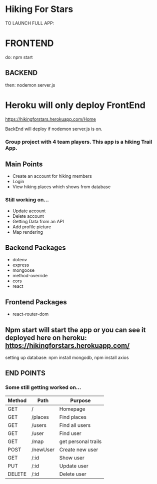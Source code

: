 # Hiking For Stars

TO LAUNCH FULL APP:
# FRONTEND
do: npm start

## BACKEND
then: nodemon server.js

# Heroku will only deploy FrontEnd
https://hikingforstars.herokuapp.com/Home

BackEnd will deploy if nodemon server.js is on. 




### Group project with 4 team players. This app is a hiking Trail App.

## Main Points
- Create an account for hiking members
- Login 
- View hiking places which shows from database
### Still working on...
- Update account
- Delete account
- Getting Data from an API
- Add profile picture 
- Map rendering 

## Backend Packages
- dotenv
- express
- mongoose
- method-override
- cors
- react

## Frontend Packages
- react-router-dom


## Npm start will start the app or you can see it deployed here on heroku: https://hikingforstars.herokuapp.com/

setting up database: npm install mongodb, npm install axios


## END POINTS
### Some still getting worked on...
Method | Path | Purpose | 
------------- | ------------- | ------------ 
GET  | /  | Homepage
GET  | /places  | Find places
GET  | /users  | Find all users
GET  | /user  | Find user
GET  | /map  | get personal trails
POST  | /newUser  | Create new user
GET  | /:id  | Show user
PUT  | /:id  | Update user 
DELETE  | /:id  | Delete user
